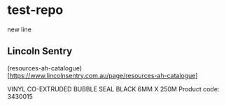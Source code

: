 # test-repo
new line

## Lincoln Sentry
(resources-ah-catalogue)[https://www.lincolnsentry.com.au/page/resources-ah-catalogue]

VINYL CO-EXTRUDED BUBBLE SEAL BLACK 6MM X 250M
Product code: 3430015
